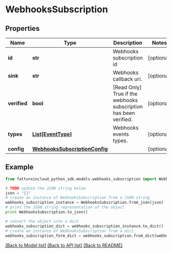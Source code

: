 # WebhooksSubscription


## Properties

Name | Type | Description | Notes
------------ | ------------- | ------------- | -------------
**id** | **str** | Webhooks subscription id | [optional] 
**sink** | **str** | Webhooks callback uri. | [optional] 
**verified** | **bool** | [Read Only] True if the webhooks subscription has been verified. | [optional] 
**types** | [**List[EventType]**](EventType.md) | Webhooks events types. | [optional] 
**config** | [**WebhooksSubscriptionConfig**](WebhooksSubscriptionConfig.md) |  | [optional] 

## Example

```python
from fattureincloud_python_sdk.models.webhooks_subscription import WebhooksSubscription

# TODO update the JSON string below
json = "{}"
# create an instance of WebhooksSubscription from a JSON string
webhooks_subscription_instance = WebhooksSubscription.from_json(json)
# print the JSON string representation of the object
print WebhooksSubscription.to_json()

# convert the object into a dict
webhooks_subscription_dict = webhooks_subscription_instance.to_dict()
# create an instance of WebhooksSubscription from a dict
webhooks_subscription_form_dict = webhooks_subscription.from_dict(webhooks_subscription_dict)
```
[[Back to Model list]](../README.md#documentation-for-models) [[Back to API list]](../README.md#documentation-for-api-endpoints) [[Back to README]](../README.md)


